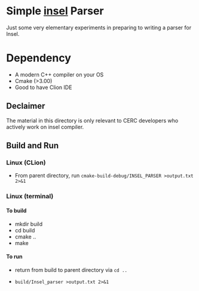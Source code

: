 # Simple [insel](https://www.insel.eu/en/) Parser 

Just some very elementary experiments in preparing to writing a parser for Insel.

# Dependency
* A modern C++ compiler on your OS
* Cmake (>3.00)
* Good to have Clion IDE

## Declaimer

The material in this directory is only relevant to CERC developers who actively work on insel compiler.

## Build and Run 

### Linux (CLion)

* From parent directory, run `cmake-build-debug/INSEL_PARSER >output.txt 2>&1`

### Linux (terminal)

#### To build

* mkdir build
* cd build
* cmake ..
* make

#### To run

* return from build to parent directory via `cd ..`

* `build/Insel_parser >output.txt 2>&1`


